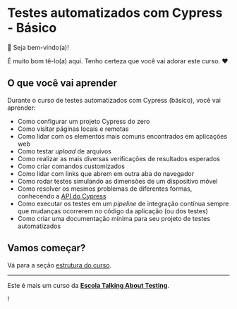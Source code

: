 # Testes automatizados com Cypress - Básico

👋 Seja bem-vindo(a)!

É muito bom tê-lo(a) aqui. Tenho certeza que você vai adorar este curso. ❤️

## O que você vai aprender

Durante o curso de testes automatizados com Cypress (básico), você vai aprender:

- Como configurar um projeto Cypress do zero
- Como visitar páginas locais e remotas
- Como lidar com os elementos mais comuns encontrados em aplicações web
- Como testar _upload_ de arquivos
- Como realizar as mais diversas verificações de resultados esperados
- Como criar comandos customizados
- Como lidar com links que abrem em outra aba do navegador
- Como rodar testes simulando as dimensões de um dispositivo móvel
- Como resolver os mesmos problemas de diferentes formas, conhecendo a [API do Cypress](https://docs.cypress.io/api/table-of-contents)
- Como executar os testes em um _pipeline_ de integração contínua sempre que mudanças ocorrerem no código da aplicação (ou dos testes)
- Como criar uma documentação mínima para seu projeto de testes automatizados

## Vamos começar?

Vá para a seção [estrutura do curso](./lessons/_course-structure_.md).

___

Este é mais um curso da [**Escola Talking About Testing**](https://udemy.com/user/walmyr).

! 